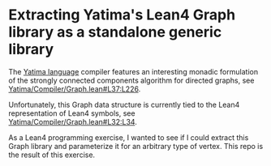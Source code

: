# Extracting Yatima's Lean4 Graph library as a standalone generic library

The [Yatima language](https://github.com/yatima-inc/yatima-lang) compiler 
features an interesting monadic formulation of the strongly connected components algorithm for directed graphs, see [Yatima/Compiler/Graph.lean#L37:L226](https://github.com/yatima-inc/yatima-lang/blob/ada78d298e08e495b307cb639f4305731f3af663/Yatima/Compiler/Graph.lean#L37:L226).

Unfortunately, this Graph data structure is currently tied to the Lean4 representation of Lean4 symbols, see [Yatima/Compiler/Graph.lean#L32:L34](https://github.com/yatima-inc/yatima-lang/blob/ada78d298e08e495b307cb639f4305731f3af663/Yatima/Compiler/Graph.lean#L32-L34).

As a Lean4 programming exercise, I wanted to see if I could extract this Graph library and parameterize it for an arbitrary type of vertex. This repo is the result of this exercise.
